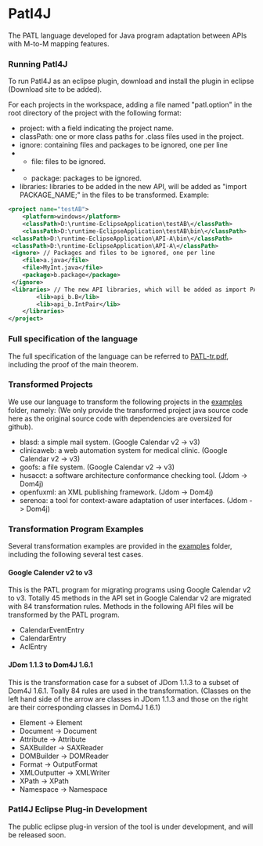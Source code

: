 # Patl4J
The PATL language developed for Java program adaptation between APIs with M-to-M mapping features.

### Running Patl4J

To run Patl4J as an eclipse plugin, download and install the plugin in eclipse (Download site to be added).

For each projects in the workspace, adding a file named "patl.option" in the root directory of the project with the following format:

  * project: with a field indicating the project name.
  * classPath: one or more class paths for .class files used in the project.
  * ignore: containing files and packages to be ignored, one per line
  *   * file: files to be ignored.
  *   * package: packages to be ignored.
  * libraries: libraries to be added in the new API, will be added as "import PACKAGE_NAME;" in the files to be transformed.
Example:
```xml
<project name="testAB">
	<platform>windows</platform> 
	<classPath>D:\runtime-EclipseApplication\testAB\</classPath>
	<classPath>D:\runtime-EclipseApplication\testAB\bin\</classPath>
 <classPath>D:\runtime-EclipseApplication\API-A\bin\</classPath>
 <classPath>D:\runtime-EclipseApplication\API-A\</classPath>
 <ignore> // Packages and files to be ignored, one per line
 	<file>a.java</file>
 	<file>MyInt.java</file>
 	<package>b.package</package>
 </ignore>
 <libraries> // The new API libraries, which will be added as import PACKAGE_NAME in the files to be transformed
		<lib>api_b.B</lib>
		<lib>api_b.IntPair</lib>
	</libraries>
</project>
```

### Full specification of the language
The full specification of the language can be referred to [PATL-tr.pdf](https://github.com/Mestway/Patl4J/blob/master/PATL-tr.pdf), including the proof of the main theorem.

### Transformed Projects
We use our language to transform the following projects in the [examples](https://github.com/Mestway/Patl4J/tree/master/examples) folder, namely: (We only provide the transformed project java source code here as the original source code with dependencies are oversized for github).

  * blasd: a simple mail system. (Google Calendar v2 -> v3)
  * clinicaweb: a web automation system for medical clinic. (Google Calendar v2 -> v3)
  * goofs: a file system. (Google Calendar v2 -> v3)
  * husacct: a software architecture conformance checking tool. (Jdom -> Dom4j)
  * openfuxml: an XML publishing framework. (Jdom -> Dom4j)
  * serenoa:  a tool for context-aware adaptation of user interfaces. (Jdom -> Dom4j)

### Transformation Program Examples
Several transformation examples are provided in the [examples](https://github.com/Mestway/Patl4J/tree/master/examples) folder, including the following several test cases.
#### Google Calender v2 to v3
  
  This is the PATL program for migrating programs using Google Calendar v2 to v3. Totally 45 methods in the API set in Google Calendar v2 are migrated with 84 transformation rules. Methods in the following API files will be transformed by the PATL program. 
  * CalendarEventEntry
  * CalendarEntry
  * AclEntry
  
#### JDom 1.1.3 to Dom4J 1.6.1
  
  This is the transformation case for a subset of JDom 1.1.3 to a subset of Dom4J 1.6.1. Toally 84 rules are used in the transformation.
  (Classes on the left hand side of the arrow are classes in JDom 1.1.3 and those on the right are their corresponding classes in Dom4J 1.6.1)
  * Element -> Element
  * Document -> Document
  * Attribute -> Attribute
  * SAXBuilder -> SAXReader
  * DOMBuilder -> DOMReader
  * Format -> OutputFormat
  * XMLOutputter -> XMLWriter
  * XPath -> XPath
  * Namespace -> Namespace

### Patl4J Eclipse Plug-in Development

The public eclipse plug-in version of the tool is under development, and will be released soon.

